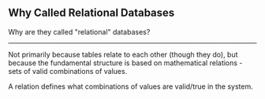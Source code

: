 ## Why Called Relational Databases

Why are they called "relational" databases?

---

Not primarily because tables relate to each other (though they do), but because the fundamental structure is based on mathematical relations - sets of valid combinations of values.

A relation defines what combinations of values are valid/true in the system.

